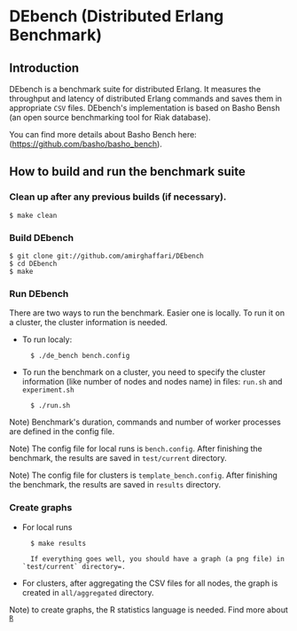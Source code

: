 DEbench (Distributed Erlang Benchmark)
======================================

Introduction
------------

DEbench is a benchmark suite for distributed Erlang. It measures the throughput and latency of distributed Erlang commands and saves them in appropriate `CSV` files. DEbench's implementation is based on Basho Bensh (an open source benchmarking tool for Riak database).

You can find more details about Basho Bench here: (https://github.com/basho/basho_bench).

How to build and run the benchmark suite 
----------------------------------------

### Clean up after any previous builds (if necessary).

	$ make clean


### Build DEbench

	$ git clone git://github.com/amirghaffari/DEbench
	$ cd DEbench
	$ make


### Run DEbench

There are two ways to run the benchmark. Easier one is locally. To run it on a cluster, the cluster information is needed.

* To run localy:

		$ ./de_bench bench.config

* To run the benchmark on a cluster, you need to specify the cluster information (like number of nodes and nodes name) in files: `run.sh` and `experiment.sh`

		$ ./run.sh


Note) Benchmark's duration, commands and number of worker processes are defined in the config file.

Note) The config file for local runs is `bench.config`. After finishing the benchmark, the results are saved in `test/current` directory.

Note) The config file for clusters is `template_bench.config`. After finishing the benchmark, the results are saved in `results` directory.

### Create graphs

* For local runs

		$ make results

		If everything goes well, you should have a graph (a png file) in `test/current` directory=. 

* For clusters, after aggregating the CSV files for all nodes, the graph is created in `all/aggregated` directory.

Note) to create graphs, the R statistics language is needed. Find more about [`R`](http://www.r-project.org/)
